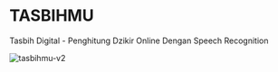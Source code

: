 # TASBIHMU
Tasbih Digital - Penghitung Dzikir Online Dengan Speech Recognition

![tasbihmu-v2](https://user-images.githubusercontent.com/64425575/178093655-a78db451-b548-42ae-9358-0bbe46772f23.png)



